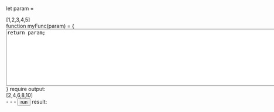 <script src="./a.js"></script>

let param =
<div id="param">[1,2,3,4,5]</div>
function myFunc(param) = {  
<textarea id='func' rows="10" cols="100">
return param;
</textarea>
}  
require output:  
<div id='require'>[2,4,6,8,10]</div>
- - -  
<button id='run' onclick='onRunClick()'>run</button>  
result:  
<div id='result' width='400' height='100'></div>
<div id='resultmsg' style='font-weight:bold'></div>
